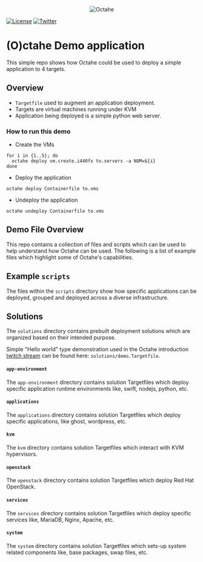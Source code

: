 <p align="center">
<img src="https://github.com/peznauts/octahe.swift/raw/master/assets/octahe_logo.png" alt="Octahe" title="Octahe" />
</p>

[![License](https://img.shields.io/badge/license-GPL-blue.svg)](https://github.com/peznauts/swift-octahe/blob/master/LICENSE)
[![Twitter](https://img.shields.io/twitter/follow/Peznaut.svg?style=social)](https://twitter.com/intent/follow?screen_name=peznaut)

# (O)ctahe Demo application

This simple repo shows how Octahe could be used to deploy a simple application to 4 targets.

## Overview

* `Targetfile` used to augment an application deployment.
* Targets are virtual machines running under KVM
* Application being deployed is a simple python web server.

### How to run this demo

* Create the VMs

``` shell
for i in {1..5}; do
  octahe deploy vm.create.i440fx to.servers -a NUM=${i}
done
```

* Deploy the application

``` shell
octahe deploy Containerfile to.vms
```

* Undeploy the application

``` shell
octahe undeploy Containerfile to.vms
```

## Demo File Overview

This repo contains a collection of files and scripts which can be used to
help understand how Octahe can be used. The following is a list of example
files which highlight some of Octahe's capabilities.

## Example `scripts`

The files within the `scripts` directory show how specific applications can be deployed,
grouped and deployed across a diverse infrastructure.

## Solutions

The `solutions` directory contains prebuilt deployment solutions which are
organized based on their intended purpose.

Simple "Hello world" type demonstration used in the Octahe introduction [twitch
stream](https://www.youtube.com/watch?v=_h1029bW8xs) can be found here:
`solutions/demo.Targetfile`.

#### `app-environment`

The `app-environment` directory contains solution Targetfiles which deploy
specific application runtime environments like, swift, nodejs, python, etc.

#### `applications`

The `applications` directory contains solution Targetfiles which deploy
specific applications, like ghost, wordpress, etc.

#### `kvm`

The `kvm` directory contains solution Targetfiles which interact with KVM
hypervisors.

#### `openstack`

The `openstack` directory contains solution Targetfiles which deploy Red Hat
OpenStack.

#### `services`

The `services` directory contains solution Targetfiles which deploy specific
services like, MariaDB, Nginx, Apache, etc.

#### `system`

The `system` directory contains solution Targetfiles which sets-up system
related components like, base packages, swap files, etc.
